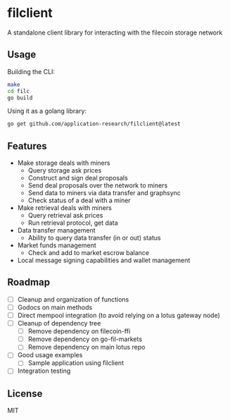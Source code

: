 # filclient

A standalone client library for interacting with the filecoin storage network

## Usage
Building the CLI:
```bash
make
cd filc
go build
```

Using it as a golang library:
```bash
go get github.com/application-research/filclient@latest
```


## Features

- Make storage deals with miners
  - Query storage ask prices
  - Construct and sign deal proposals
  - Send deal proposals over the network to miners
  - Send data to miners via data transfer and graphsync
  - Check status of a deal with a miner
- Make retrieval deals with miners
  - Query retrieval ask prices
  - Run retrieval protocol, get data
- Data transfer management
  - Ability to query data transfer (in or out) status
- Market funds management
  - Check and add to market escrow balance
- Local message signing capabilities and wallet management

## Roadmap

- [ ] Cleanup and organization of functions
- [ ] Godocs on main methods
- [ ] Direct mempool integration (to avoid relying on a lotus gateway node)
- [ ] Cleanup of dependency tree
  - [ ] Remove dependency on filecoin-ffi
  - [ ] Remove dependency on go-fil-markets
  - [ ] Remove dependency on main lotus repo
- [ ] Good usage examples
  - [ ] Sample application using filclient
- [ ] Integration testing

## License

MIT
